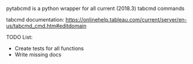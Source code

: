 pytabcmd is a python wrapper for all current (2018.3) tabcmd commands

tabcmd documentation: https://onlinehelp.tableau.com/current/server/en-us/tabcmd_cmd.htm#editdomain

TODO List:
* Create tests for all functions
* Write missing docs
